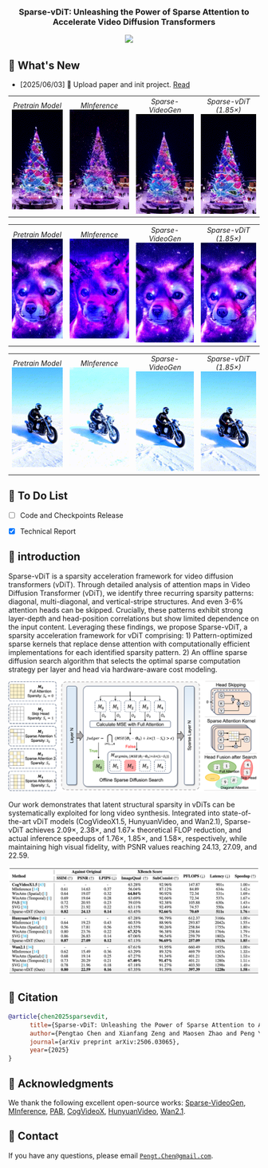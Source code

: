 
<!-- <div align= "center">
    <h1> Official repo for Sparse-vDiT</h1>

</div> -->

<h3 align="center"><strong>Sparse-vDiT: Unleashing the Power of Sparse Attention to Accelerate Video Diffusion Transformers</strong></h3>

<div align="center">
<a href='https://arxiv.org/abs/2506.03065'><img src='https://img.shields.io/badge/arXiv-2506.03065-b31b1b.svg'></a> &nbsp;&nbsp;&nbsp;&nbsp;
</div>

## 🥳 What's New 
- [2025/06/03] 👋 Upload paper and init project. [Read](https://arxiv.org/abs/2506.03065)

<table>
  <tr>
    <td align="center">
      <em>Pretrain Model</em>
      <img src="assets/video/pretrain_0.gif" style="height:200px; object-fit:cover;"/><br>
    </td>
    <td align="center">
      <em>MInference</em>
      <img src="assets/video/minference_0.gif" style="height:200px; object-fit:cover;"/><br>
    </td>
    <td align="center">
      <em>Sparse-VideoGen</em>
      <img src="assets/video/svg_0.gif" style="height:200px; object-fit:cover;"/><br>
    </td>
    <td align="center">
      <em>Sparse-vDiT (1.85×)</em>
      <img src="assets/video/sparsevdit_0.gif" style="height:200px; object-fit:cover;"/><br>
    </td>
  </tr>
</table>

<table>
  <tr>
    <td align="center">
      <em>Pretrain Model</em>
      <img src="assets/video/pretrain_1.gif" style="height:200px; object-fit:cover;"/><br>
    </td>
    <td align="center">
      <em>MInference</em>
      <img src="assets/video/minference_1.gif" style="height:200px; object-fit:cover;"/><br>
    </td>
    <td align="center">
      <em>Sparse-VideoGen</em>
      <img src="assets/video/svg_1.gif" style="height:200px; object-fit:cover;"/><br>
    </td>
    <td align="center">
      <em>Sparse-vDiT (1.85×)</em>
      <img src="assets/video/sparsevdit_1.gif" style="height:200px; object-fit:cover;"/><br>
    </td>
  </tr>
</table>

<table>
  <tr>
    <td align="center">
      <em>Pretrain Model</em>
      <img src="assets/video/pretrain_2.gif" style="height:200px; object-fit:cover;"/><br>
    </td>
    <td align="center">
      <em>MInference</em>
      <img src="assets/video/minference_2.gif" style="height:200px; object-fit:cover;"/><br>
    </td>
    <td align="center">
      <em>Sparse-VideoGen</em>
      <img src="assets/video/svg_2.gif" style="height:200px; object-fit:cover;"/><br>
    </td>
    <td align="center">
      <em>Sparse-vDiT (1.85×)</em>
      <img src="assets/video/sparsevdit_2.gif" style="height:200px; object-fit:cover;"/><br>
    </td>
  </tr>
</table>

## :pencil: To Do List
- [ ] Code and Checkpoints Release 
- [x] Technical Report


## 🏃 introduction

Sparse-vDiT is a sparsity acceleration framework for video diffusion transformers (vDiT). Through detailed analysis of attention maps in Video Diffusion Transformer (vDiT), we identify three recurring sparsity patterns: diagonal, multi-diagonal, and vertical-stripe structures. And even 3-6% attention heads can be skipped. Crucially, these patterns exhibit strong layer-depth and head-position correlations but show limited dependence on the input content. Leveraging these findings, we propose Sparse-vDiT, a sparsity acceleration framework for vDiT comprising: 1) Pattern-optimized sparse kernels that replace dense attention with computationally efficient implementations for each identified sparsity pattern. 2) An offline sparse diffusion search algorithm that selects the optimal sparse computation strategy per layer and head via hardware-aware cost modeling.

<p align="center">
    <img src="assets/pipeline.png" alt="Pipeline" width="890px" />
</p>

Our work demonstrates that latent structural sparsity in vDiTs can be systematically exploited for long video synthesis. Integrated into state-of-the-art vDiT models (CogVideoX1.5, HunyuanVideo, and Wan2.1), Sparse-vDiT achieves 2.09×, 2.38×, and 1.67× theoretical FLOP reduction, and actual inference speedups of 1.76×, 1.85×, and 1.58×, respectively, while maintaining high visual fidelity, with PSNR values reaching 24.13, 27.09, and 22.59.

<p align="center">
    <img src="assets/result.png" alt="Result" width="890px" />
</p>


<!-- :hammer: Installation -->


<!-- 🎯 Quick Start -->


## :notebook: Citation

```bibtex
@article{chen2025sparsevdit,
      title={Sparse-vDiT: Unleashing the Power of Sparse Attention to Accelerate Video Diffusion Transformers}, 
      author={Pengtao Chen and Xianfang Zeng and Maosen Zhao and Peng Ye and Mingzhu Shen and Wei Cheng and Gang Yu and Tao Chen},
      journal={arXiv preprint arXiv:2506.03065}, 
      year={2025}
}
```

## :dizzy: Acknowledgments
We thank the following excellent open-source works: [Sparse-VideoGen](https://github.com/svg-project/Sparse-VideoGen), [MInference](https://github.com/microsoft/MInference), [PAB](https://github.com/NUS-HPC-AI-Lab/VideoSys), [CogVideoX](https://github.com/THUDM/CogVideo), [HunyuanVideo](https://github.com/Tencent-Hunyuan/HunyuanVideo), [Wan2.1](https://github.com/Wan-Video/Wan2.1).

## :email: Contact
If you have any questions, please email [`Pengt.Chen@gmail.com`](mailto:Pengt.Chen@gmail.com).
